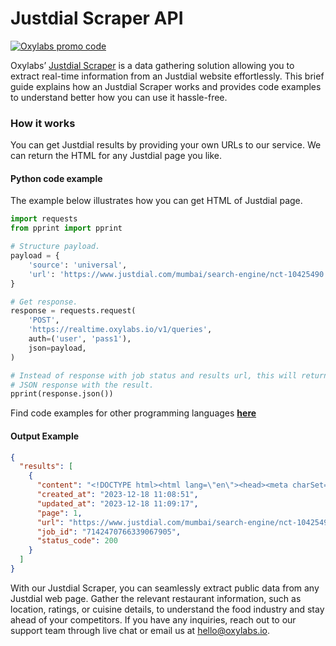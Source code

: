 # Justdial Scraper API

[![Oxylabs promo code](https://user-images.githubusercontent.com/129506779/250792357-8289e25e-9c36-4dc0-a5e2-2706db797bb5.png)](https://oxylabs.go2cloud.org/aff_c?offer_id=7&aff_id=877&url_id=112)

Oxylabs’ [Justdial Scraper](https://oxylabs.io/products/scraper-api/web/justdial?utm_source=github&utm_medium=repositories&utm_campaign=product) is a data gathering solution allowing you to extract real-time information from an Justdial website effortlessly. This brief guide explains how an Justdial Scraper works and provides code examples to understand better how you can use it hassle-free.

### How it works

You can get Justdial results by providing your own URLs to our service. We can return the HTML for any Justdial page you like.

#### Python code example

The example below illustrates how you can get HTML of Justdial page.

```python
import requests
from pprint import pprint

# Structure payload.
payload = {
    'source': 'universal',
    'url': 'https://www.justdial.com/mumbai/search-engine/nct-10425490'
}

# Get response.
response = requests.request(
    'POST',
    'https://realtime.oxylabs.io/v1/queries',
    auth=('user', 'pass1'),
    json=payload,
)

# Instead of response with job status and results url, this will return the
# JSON response with the result.
pprint(response.json())
```
Find code examples for other programming languages [**here**](https://github.com/oxylabs/justdial-scraper/tree/main/code%20examples)

#### Output Example
```json
{
  "results": [
    {
      "content": "<!DOCTYPE html><html lang=\"en\"><head><meta charSet=\"utf-8\" class=\"jsx-e751385d4d0f7ab3\"/><link rel=\" ... </html>",
      "created_at": "2023-12-18 11:08:51",
      "updated_at": "2023-12-18 11:09:17",
      "page": 1,
      "url": "https://www.justdial.com/mumbai/search-engine/nct-10425490",
      "job_id": "7142470766339067905",
      "status_code": 200
    }
  ]
}
```
With our Justdial Scraper, you can seamlessly extract public data from any Justdial web page. Gather the relevant restaurant information, such as location, ratings, or cuisine details, to understand the food industry and stay ahead of your competitors. If you have any inquiries, reach out to our support team through live chat or email us at hello@oxylabs.io.